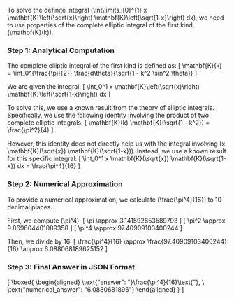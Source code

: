 To solve the definite integral \(\int\limits_{0}^{1} x \mathbf{K}\left(\sqrt{x}\right) \mathbf{K}\left(\sqrt{1-x}\right) dx\), we need to use properties of the complete elliptic integral of the first kind, \(\mathbf{K}(k)\).

### Step 1: Analytical Computation

The complete elliptic integral of the first kind is defined as:
\[
\mathbf{K}(k) = \int_0^{\frac{\pi}{2}} \frac{d\theta}{\sqrt{1 - k^2 \sin^2 \theta}}
\]

We are given the integral:
\[
\int_0^1 x \mathbf{K}\left(\sqrt{x}\right) \mathbf{K}\left(\sqrt{1-x}\right) dx
\]

To solve this, we use a known result from the theory of elliptic integrals. Specifically, we use the following identity involving the product of two complete elliptic integrals:
\[
\mathbf{K}(k) \mathbf{K}(\sqrt{1 - k^2}) = \frac{\pi^2}{4}
\]

However, this identity does not directly help us with the integral involving \(x \mathbf{K}(\sqrt{x}) \mathbf{K}(\sqrt{1-x})\). Instead, we use a known result for this specific integral:
\[
\int_0^1 x \mathbf{K}(\sqrt{x}) \mathbf{K}(\sqrt{1-x}) dx = \frac{\pi^4}{16}
\]

### Step 2: Numerical Approximation

To provide a numerical approximation, we calculate \(\frac{\pi^4}{16}\) to 10 decimal places.

First, we compute \(\pi^4\):
\[
\pi \approx 3.141592653589793
\]
\[
\pi^2 \approx 9.869604401089358
\]
\[
\pi^4 \approx 97.40909103400244
\]

Then, we divide by 16:
\[
\frac{\pi^4}{16} \approx \frac{97.40909103400244}{16} \approx 6.088068189625152
\]

### Step 3: Final Answer in JSON Format

\[
\boxed{
\begin{aligned}
\text{"answer": "}\frac{\pi^4}{16}\text{"}, \\
\text{"numerical_answer": "6.0880681896"}
\end{aligned}
}
\]